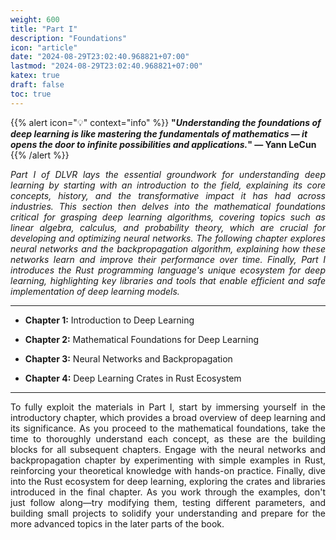 ```yaml
---
weight: 600
title: "Part I"
description: "Foundations"
icon: "article"
date: "2024-08-29T23:02:40.968821+07:00"
lastmod: "2024-08-29T23:02:40.968821+07:00"
katex: true
draft: false
toc: true
---
```

{{% alert icon="💡" context="info" %}}
<strong>"<em>Understanding the foundations of deep learning is like mastering the fundamentals of mathematics — it opens the door to infinite possibilities and applications.</em>" — Yann LeCun</strong>
{{% /alert %}}

<p style="text-align: justify;">
<em>Part I of DLVR lays the essential groundwork for understanding deep learning by starting with an introduction to the field, explaining its core concepts, history, and the transformative impact it has had across industries. This section then delves into the mathematical foundations critical for grasping deep learning algorithms, covering topics such as linear algebra, calculus, and probability theory, which are crucial for developing and optimizing neural networks. The following chapter explores neural networks and the backpropagation algorithm, explaining how these networks learn and improve their performance over time. Finally, Part I introduces the Rust programming language's unique ecosystem for deep learning, highlighting key libraries and tools that enable efficient and safe implementation of deep learning models.</em>
</p>

---

- <p style="text-align: justify;"><strong>Chapter 1:</strong> Introduction to Deep Learning</p>
- <p style="text-align: justify;"><strong>Chapter 2:</strong> Mathematical Foundations for Deep Learning</p>
- <p style="text-align: justify;"><strong>Chapter 3:</strong> Neural Networks and Backpropagation</p>
- <p style="text-align: justify;"><strong>Chapter 4:</strong> Deep Learning Crates in Rust Ecosystem</p>
---

<p style="text-align: justify;">
To fully exploit the materials in Part I, start by immersing yourself in the introductory chapter, which provides a broad overview of deep learning and its significance. As you proceed to the mathematical foundations, take the time to thoroughly understand each concept, as these are the building blocks for all subsequent chapters. Engage with the neural networks and backpropagation chapter by experimenting with simple examples in Rust, reinforcing your theoretical knowledge with hands-on practice. Finally, dive into the Rust ecosystem for deep learning, exploring the crates and libraries introduced in the final chapter. As you work through the examples, don't just follow along—try modifying them, testing different parameters, and building small projects to solidify your understanding and prepare for the more advanced topics in the later parts of the book.
</p>
